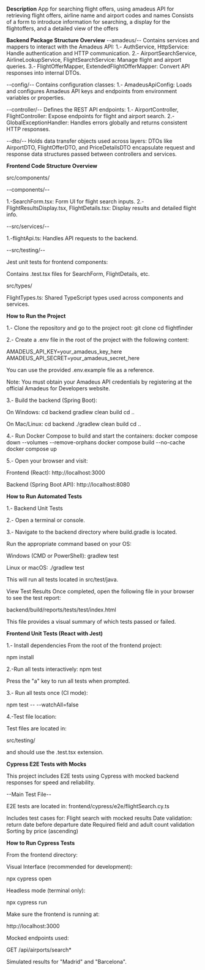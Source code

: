 **Description**
App for searching flight offers, using amadeus API for retrieving flight offers, airline name and airport codes and names
Consists of a form to introduce information for searching, a display for the flightoffers, and a detailed view of the offers

**Backend Package Structure Overview**
--amadeus/--
Contains services and mappers to interact with the Amadeus API:
1.- AuthService, HttpService: Handle authentication and HTTP communication.
2.- AirportSearchService, AirlineLookupService, FlightSearchService: Manage flight and airport queries.
3.- FlightOfferMapper, ExtendedFlightOfferMapper: Convert API responses into internal DTOs.

--config/--
Contains configuration classes:
1.- AmadeusApiConfig: Loads and configures Amadeus API keys and endpoints from environment variables or properties.

--controller/--
Defines the REST API endpoints:
1.- AirportController, FlightController: Expose endpoints for flight and airport search.
2.- GlobalExceptionHandler: Handles errors globally and returns consistent HTTP responses.

--dto/--
Holds data transfer objects used across layers:
DTOs like AirportDTO, FlightOfferDTO, and PriceDetailsDTO encapsulate request and response data structures passed between controllers and services.

**Frontend Code Structure Overview**

src/components/

--components/--

1.-SearchForm.tsx: Form UI for flight search inputs.
2.-FlightResultsDisplay.tsx, FlightDetails.tsx: Display results and detailed flight info.

--src/services/--

1.-flightApi.ts: Handles API requests to the backend.

--src/testing/--

Jest unit tests for frontend components:

Contains .test.tsx files for SearchForm, FlightDetails, etc.

src/types/

FlightTypes.ts: Shared TypeScript types used across components and services.

**How to Run the Project**

1.- Clone the repository and go to the project root:
git clone <repo-url>
cd flightfinder

2.- Create a .env file in the root of the project with the following content:

AMADEUS_API_KEY=your_amadeus_key_here
AMADEUS_API_SECRET=your_amadeus_secret_here

You can use the provided .env.example file as a reference.

Note: You must obtain your Amadeus API credentials by registering at the official Amadeus for Developers website.

3.- Build the backend (Spring Boot):

On Windows:
cd backend
gradlew clean build
cd ..

On Mac/Linux:
cd backend
./gradlew clean build
cd ..

4.- Run Docker Compose to build and start the containers:
docker compose down --volumes --remove-orphans
docker compose build --no-cache
docker compose up

5.- Open your browser and visit:

Frontend (React): http://localhost:3000

Backend (Spring Boot API): http://localhost:8080


**How to Run Automated Tests**

1.- Backend Unit Tests

2.- Open a terminal or console.

3.- Navigate to the backend directory where build.gradle is located.

Run the appropriate command based on your OS:

Windows (CMD or PowerShell):
gradlew test

Linux or macOS:
./gradlew test

This will run all tests located in src/test/java.

View Test Results
Once completed, open the following file in your browser to see the test report:

backend/build/reports/tests/test/index.html

This file provides a visual summary of which tests passed or failed.


**Frontend Unit Tests (React with Jest)**

1.- Install dependencies
From the root of the frontend project:

npm install


2.-Run all tests interactively:
npm test

Press the "a" key to run all tests when prompted.


3.- Run all tests once (CI mode):

npm test -- --watchAll=false


4.-Test file location:

Test files are located in:

src/testing/

and should use the .test.tsx extension.


**Cypress E2E Tests with Mocks**

This project includes E2E tests using Cypress with mocked backend responses for speed and reliability.

--Main Test File--

E2E tests are located in:
frontend/cypress/e2e/flightSearch.cy.ts

Includes test cases for:
Flight search with mocked results
Date validation: return date before departure date
Required field and adult count validation
Sorting by price (ascending)

**How to Run Cypress Tests**

From the frontend directory:

Visual Interface (recommended for development):

npx cypress open

Headless mode (terminal only):

npx cypress run

Make sure the frontend is running at:

http://localhost:3000

Mocked endpoints used:

GET /api/airports/search*

Simulated results for "Madrid" and "Barcelona".